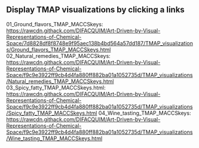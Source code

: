 ## Display TMAP visualizations by clicking a links
01_Ground_flavors_TMAP_MACCSkeys: 
https://rawcdn.githack.com/DIFACQUIM/Art-Driven-by-Visual-Representations-of-Chemical-Space/7d8828df8f8748e9f95aec138b4bd564a57dd187/TMAP_visualizations/Ground_flavors_TMAP_MACCSkeys.html
02_Natural_remedies_TMAP_MACCSkeys:
https://rawcdn.githack.com/DIFACQUIM/Art-Driven-by-Visual-Representations-of-Chemical-Space/f9c9e3922ff9cb4d4fa880ff882ba01a1052735d/TMAP_visualizations/Natural_remedies_TMAP_MACCSkeys.html
03_Spicy_fatty_TMAP_MACCSkeys.html:
https://rawcdn.githack.com/DIFACQUIM/Art-Driven-by-Visual-Representations-of-Chemical-Space/f9c9e3922ff9cb4d4fa880ff882ba01a1052735d/TMAP_visualizations/Spicy_fatty_TMAP_MACCSkeys.html
04_Wine_tasting_TMAP_MACCSkeys:
https://rawcdn.githack.com/DIFACQUIM/Art-Driven-by-Visual-Representations-of-Chemical-Space/f9c9e3922ff9cb4d4fa880ff882ba01a1052735d/TMAP_visualizations/Wine_tasting_TMAP_MACCSkeys.html
